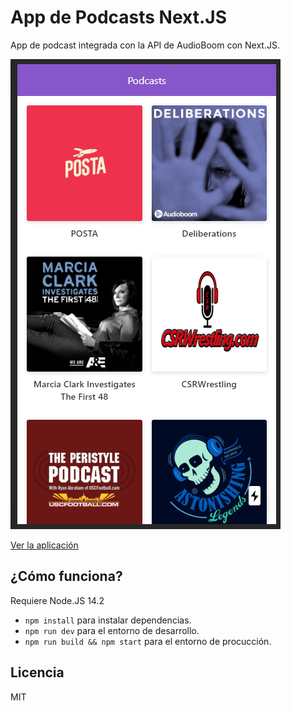 # App de Podcasts Next.JS

App de podcast integrada con la API de AudioBoom con Next.JS.

![Captura de la app](./.readme-static/home.PNG)

[Ver la aplicación](https://podcast-app-brown.now.sh/)

## ¿Cómo funciona?

Requiere Node.JS 14.2

- `npm install` para instalar dependencias.
- `npm run dev` para el entorno de desarrollo.
- `npm run build && npm start` para el entorno de procucción.

## Licencia

MIT
